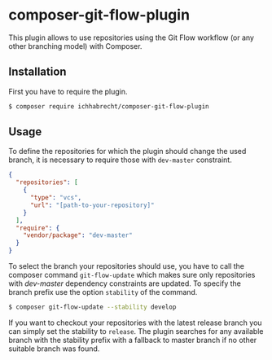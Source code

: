 # composer-git-flow-plugin

This plugin allows to use repositories using the Git Flow workflow (or any other branching model) with Composer.

## Installation

First you have to require the plugin. 

```bash
$ composer require ichhabrecht/composer-git-flow-plugin
```

## Usage

To define the repositories for which the plugin should change the used branch, it is necessary to require those with
`dev-master` constraint.

```JSON
{
  "repositories": [
    {
      "type": "vcs",
      "url": "[path-to-your-repository]"
    }
  ],
  "require": {
    "vendor/package": "dev-master"
  }
}
```

To select the branch your repositories should use, you have to call the composer command `git-flow-update` which
makes sure only repositories with *dev-master* dependency constraints are updated. To specify the branch prefix use the 
option `stability` of the command.

```bash
$ composer git-flow-update --stability develop
```

If you want to checkout your repositories with the latest release branch you can simply set the stability to `release`.
The plugin searches for any available branch with the stability prefix with a fallback to master branch if no other 
suitable branch was found.
